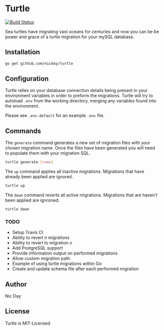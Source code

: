 # Turtle
[![Build Status](https://travis-ci.org/nicday/turtle.svg?branch=master)](https://travis-ci.org/nicday/turtle)

Sea turtles have migrating vast oceans for centuries and now you can be be power and grace of a turtle migration for
your mySQL database.

## Installation

```sh
go get github.com/nicday/turtle
```

## Configuration
Turtle relies on your database connection details being present in your environment variables in order to preform the
migrations. Turtle will try to autoload `.env` from the working directory, merging any variables found into the
environment.

Please see `.env.default` for an example `.env` file.


## Commands
The `generate` command generates a new set of migration files with your chosen migration name. Once the files have been
generated you will need to populate them with your migration SQL.

```sh
turtle generate [name]
```

The `up` command applies all inactive migrations. Migrations that have already been applied are ignored.

```sh
turtle up
```

The `down` command reverts all active migrations. Migrations that are haven't been applied are ignroned.

```sh
turtle down
```

### TODO
- Setup Travis CI
- Ability to revert _n_ migrations
- Ability to revert to migration _x_
- Add PostgreSQL support
- Provide information output on performed migrations
- Allow custom migration path
- Example of using turtle migrations within Go
- Create and update schema file after each performed migration

## Author
Nic Day


## License
Turtle is MIT-Licensed
